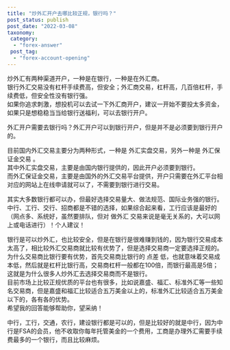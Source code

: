 ```yaml
---
title: "炒外汇开户去哪比较正规，银行吗？"
post_status: publish
post_date: "2022-03-08"
taxonomy:
 category: 
  - "forex-answer"
 post_tag: 
  - "forex-account-opening"
---
```


炒外汇有两种渠道开户，一种是在银行，一种是在外汇商。  
银行外汇交易没有杠杆手续费高，但安全；外汇商交易，杠杆高，几百倍杠杆，手续费低，但安全性没有银行强。  
如果你追求刺激，想投机可以去试一下外汇商开户，建议一开始不要投太多资金，如果只是想稳稳当当给银行送福利，可以去银行开户。  

外汇开户需要去银行吗？外汇开户可以到银行开户，但是并不是必须要到银行开户的。  

目前国内外汇交易主要分为两种形式，一种是 外汇实盘交易，另外一种是 外汇保证金交易 。  
其中外汇实盘交易，主要是由国内银行提供的，因此开户必须要到银行。  
而外汇保证金交易，主要是由国外的外汇交易平台提供，开户只需要在外汇平台相对应的网站上在线申请就可以了，不需要到银行进行交易。  

其实大多数银行都可以办，但最好选择交易量大、做法规范、国际业务强的银行。  
中行、工行、交行、招商都是不错的选择，如果综合起来看，工行应该是最好的（网点多、系统好，虽然要排队，但对 做外汇 交易来说是毫无关系的，大可以网上或电话进行）！个人建议！

银行是可以炒外汇，也比较安全，但是在银行是很难赚到钱的，因为银行交易成本太高了，相比较外汇交易商就比较有优势了，但是选择交易商一定要选择正规的。  
为什么交易商比银行要有优势，首先交易商比银行的 点差 低，也就意味着交易成本低，然后就是杠杆比银行高，交易商杠杆一般都在100倍，而银行最高是5倍；这就是为什么很多人炒外汇去选择交易商而不是银行。  
目前市场上比较正规优质的平台也有很多，比如说嘉盛、福汇、标准外汇等一些知名交易商，但是嘉盛和福汇比较适合五万美金以上的，标准外汇比较适合五万美金以下的，各有各的优势。  
希望我的回答能够帮助你，望采纳！

中行，工行，交通，农行，建设银行都是可以的，但是比较好的就是中行，因为中行是FSA的会员，他不收取你每年托管美金的一个费用，工商是办理外汇需要手续费最多的一个银行，而且比较麻烦。
